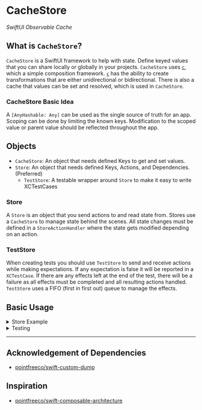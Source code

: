 # CacheStore

*SwiftUI Observable Cache*

## What is `CacheStore`?

`CacheStore` is a SwiftUI framework to help with state. Define keyed values that you can share locally or globally in your projects. `CacheStore` uses [`c`](https://github.com/0xOpenBytes/c), which a simple composition framework. [`c`](https://github.com/0xOpenBytes/c) has the ability to create transformations that are either unidirectional or bidirectional. There is also a cache that values can be set and resolved, which is used in `CacheStore`.

### CacheStore Basic Idea

A `[AnyHashable: Any]` can be used as the single source of truth for an app. Scoping can be done by limiting the known keys. Modification to the scoped value or parent value should be reflected throughout the app.

## Objects 
- `CacheStore`: An object that needs defined Keys to get and set values.
- `Store`: An object that needs defined Keys, Actions, and Dependencies. (Preferred)
    - `TestStore`: A testable wrapper around `Store` to make it easy to write XCTestCases

### Store

A `Store` is an object that you send actions to and read state from. Stores use a `CacheStore` to manage state behind the scenes. All state changes must be defined in a `StoreActionHandler` where the state gets modified depending on an action.

### TestStore

When creating tests you should use `TestStore` to send and receive actions while making expectations. If any expectation is false it will be reported in a `XCTestCase`. If there are any effects left at the end of the test, there will be a failure as all effects must be completed and all resulting actions handled. `TestStore` uses a FIFO (first in first out) queue to manage the effects.

## Basic Usage

<details> 
  <summary>Store Example</summary> 

```swift 
import CacheStore
import SwiftUI

struct Post: Codable, Hashable {
    var id: Int
    var userId: Int
    var title: String
    var body: String
}

enum StoreKey {
    case url
    case posts
    case isLoading
}

enum Action {
    case fetchPosts
    case postsResponse(Result<[Post], Error>)
}

extension String: Error { }

struct Dependency {
    var fetchPosts: (URL) async -> Result<[Post], Error>
}

extension Dependency {
    static var mock: Dependency {
        Dependency(
            fetchPosts: { _ in
                sleep(1)
                return .success([Post(id: 1, userId: 1, title: "Mock", body: "Post")])
            }
        )
    }
    
    static var live: Dependency {
        Dependency { url in
            do {
                let (data, _) = try await URLSession.shared.data(from: url)
                return .success(try JSONDecoder().decode([Post].self, from: data))
            } catch {
                return .failure(error)
            }
        }
    }
}

let actionHandler = StoreActionHandler<StoreKey, Action, Dependency> { cacheStore, action, dependency in
    switch action {
    case .fetchPosts:
        struct FetchPostsID: Hashable { }
        
        guard let url = cacheStore.get(.url, as: URL.self) else {
            return ActionEffect(.postsResponse(.failure("Key `.url` was not a URL")))
        }
        
        cacheStore.set(value: true, forKey: .isLoading)
        
        return ActionEffect(id: FetchPostsID()) {
            .postsResponse(await dependency.fetchPosts(url))
        }
        
    case let .postsResponse(.success(posts)):
        cacheStore.set(value: false, forKey: .isLoading)
        cacheStore.set(value: posts, forKey: .posts)
        
    case let .postsResponse(.failure(error)):
        cacheStore.set(value: false, forKey: .isLoading)
    }
    
    return .none
}

struct ContentView: View {
    @ObservedObject var store: Store<StoreKey, Action, Dependency> = .init(
        initialValues: [
            .url: URL(string: "https://jsonplaceholder.typicode.com/posts") as Any
        ],
        actionHandler: actionHandler,
        dependency: .live
    )
        .debug
    
    private var isLoading: Bool {
        store.get(.isLoading, as: Bool.self) ?? true
    }
    
    var body: some View {
        if
            !isLoading,
            let posts = store.get(.posts, as: [Post].self)
        {
            List(posts, id: \.self) { post in
                Text(post.title)
            }
        } else {
            ProgressView()
                .onAppear {
                    store.handle(action: .fetchPosts)
                }
        }
    }
}
```

</details>

<details> 
  <summary>Testing</summary> 

```swift
import CacheStore
import XCTest
@testable import CacheStoreDemo

class CacheStoreDemoTests: XCTestCase {
    override func setUp() {
        TestStoreFailure.handler = XCTFail
    }
    
    func testExample_success() throws {
        let store = TestStore(
            initialValues: [
                .url: URL(string: "https://jsonplaceholder.typicode.com/posts") as Any
            ],
            actionHandler: actionHandler,
            dependency: .mock
        )
        
        store.send(.fetchPosts) { cacheStore in
            cacheStore.set(value: true, forKey: .isLoading)
        }
        store.send(.fetchPosts) { cacheStore in
            cacheStore.set(value: true, forKey: .isLoading)
        }
        
        let expectedPosts: [Post] = [Post(id: 1, userId: 1, title: "Mock", body: "Post")]
        
        store.receive(.postsResponse(.success(expectedPosts))) { cacheStore in
            cacheStore.set(value: false, forKey: .isLoading)
            cacheStore.set(value: expectedPosts, forKey: .posts)
        }
    }
    
    func testExample_failure() throws {
        let store = TestStore(
            initialValues: [
                :
            ],
            actionHandler: actionHandler,
            dependency: .mock
        )
        
        store.send(.fetchPosts, expecting: { _ in })
        
        store.receive(.postsResponse(.failure("Key `.url` was not a URL"))) { cacheStore in
            cacheStore.set(value: false, forKey: .isLoading)
        }
    }
}
```

</details>

***

## Acknowledgement of Dependencies
- [pointfreeco/swift-custom-dump](https://github.com/pointfreeco/swift-custom-dump)


## Inspiration
- [pointfreeco/swift-composable-architecture](https://github.com/pointfreeco/swift-composable-architecture)
